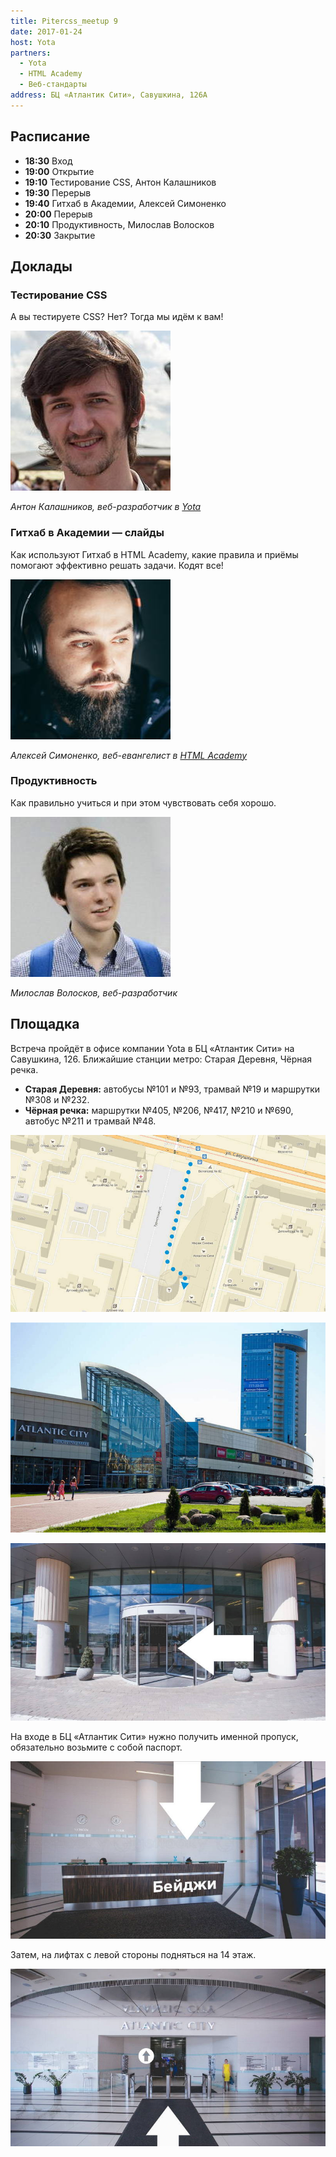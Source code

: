 ```yaml
---
title: Pitercss_meetup 9
date: 2017-01-24
host: Yota
partners:
  - Yota
  - HTML Academy
  - Веб-стандарты
address: БЦ «Атлантик Cити», Савушкина, 126А
---
```


## Расписание

- **18:30** Вход
- **19:00** Открытие
- **19:10** Тестирование CSS, Антон Калашников
- **19:30** Перерыв
- **19:40** Гитхаб в Академии, Алексей Симоненко
- **20:00** Перерыв
- **20:10** Продуктивность, Милослав Волосков
- **20:30** Закрытие

## Доклады

### Тестирование CSS

А вы тестируете CSS? Нет? Тогда мы идём к вам!

![](speakers/1.jpg)

_Антон Калашников, веб-разработчик в [Yota](http://www.yota.ru/)_

### Гитхаб в Академии — слайды

Как используют Гитхаб в HTML Academy, какие правила и приёмы помогают эффективно решать задачи. Кодят все!

![](speakers/2.jpg)

_Алексей Симоненко, веб-евангелист в [HTML Academy](https://htmlacademy.ru/)_

### Продуктивность

Как правильно учиться и при этом чувствовать себя хорошо.

![](speakers/3.jpg)

_Милослав Волосков, веб-разработчик_

## Площадка

Встреча пройдёт в офисе компании Yota в БЦ «Атлантик Сити» на Савушкина, 126. Ближайшие станции метро: Старая Деревня, Чёрная речка.

- **Старая Деревня:** автобусы №101 и №93, трамвай №19 и маршрутки №308 и №232.
- **Чёрная речка:** маршрутки №405, №206, №417, №210 и №690, автобус №211 и трамвай №48.

![](images/1.jpg)

![](images/2.jpg)

![](images/3.jpg)

На входе в БЦ «Атлантик Сити» нужно получить именной пропуск, обязательно возьмите с собой паспорт.

![](images/4.jpg)

Затем, на лифтах с левой стороны подняться на 14 этаж.

![](images/5.jpg)
